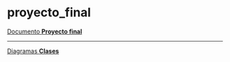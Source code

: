 # proyecto_final
<a href="https://github.com/sonnned/proyecto_final/blob/main/Proyecto%20final%20info%202.pdf" target="_blank">
  Documento <strong>Proyecto final</strong>
</a>
<hr/>
<a href="https://github.com/sonnned/proyecto_final/blob/main/diagrama_clases.pdf" target="_blank">
  Diagramas <strong>Clases</strong>
</a>

